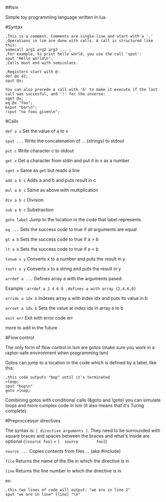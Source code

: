 ##lsm

Simple toy programming language written in lua.

#Syntax

```
,This is a comment. Comments are single-line and start with a ','
,Operations in lsm are done with calls. A call is structured like this:
somecall arg1 arg2 arg3 ... ;
,For example, to print hello world, you use the call 'sput':
sput "Hello world\n";
,Calls must end with semicolons.

,Registers start with @:
def @x 42;
sput @x;

You can also precede a call with '&' to make it execute if the last call was succesful, and '!' for the inverse:
sget @x;
eq @x "foo";
&sput "bar\n";
!sput "no foos given\n";
```

#Calls

`def a x` Set the value of a to x

`sput ...` Write the concatenation of ... (strings) to stdout

`put c` Write character c to stdout

`get x` Get a character from stdin and put it in x as a number

`sget x` Same as `get` but reads a line

`add a b c` Adds a and b and puts result in c

`mul a b c` Same as above with multiplication

`div a b c` Division

`sub a b c` Substraction

`goto label` Jump to the location in the code that label represents

`eq ...` Sets the success code to true if all arguments are equal

`gt a b` Sets the success code to true if a > b

`lt a b` Sets the success code to true if a < b

`tonum x y` Converts x to a number and puts the result in y

`tostr x y` Converts x to a string and puts the result in y

`arrdef a ...` Defines array a with the arguments pased.

Example : `arrdef a 2 4 6 8 ,defines a with array {2,4,6,8}`

`arridx a idx b` Indexes array a with index idx and puts its value in b

`arrset a idx b` Sets the value at index idx in array a to b

`exit err` Exit with error code err

more to add in the future

#Flow control

The only form of flow control in lsm are gotos (make sure you work in a raptor-safe environment when programming lsm)

Gotos can jump to a location in the code which is defined by a label, like this:

```
,this code outputs "bop" until it's terminated
>loop;
sput "bop\n"
goto >loop;
```

Combining gotos with conditional calls (&goto and !goto) you can simulate loops and more complex code in lsm (it also means that it's Turing complete).

#Preproccessor directives

The syntax is: `[ directive arguments ]`. They need to be surrounded with square braces and spaces between the braces and what's inside are optional (`[source foo]` = `[  source        foo]`)

`source ...` Copies contents from files ... (aka #include)

`file` Returns the name of the file in which the directive is in

`line` Returns the line number in which the directive is in

ex: 

```
,this two lines of code will output: "we are in line 2"
sput "we are in line" [line] "\n"
```